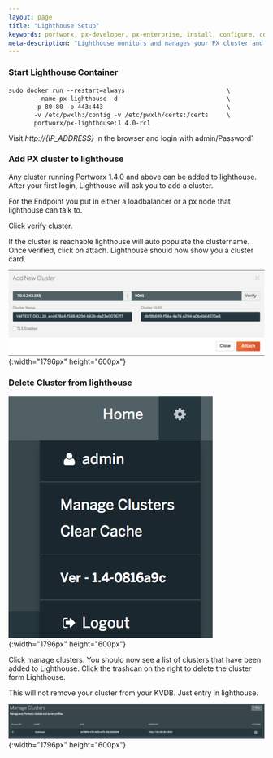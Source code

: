 ```yaml
---
layout: page
title: "Lighthouse Setup"
keywords: portworx, px-developer, px-enterprise, install, configure, container, storage, lighthouse
meta-description: "Lighthouse monitors and manages your PX cluster and storage and can be run on-prem. Find out how today."
---
```


### Start Lighthouse Container

```
sudo docker run --restart=always                            \
       --name px-lighthouse -d                              \
       -p 80:80 -p 443:443                                  \
       -v /etc/pwxlh:/config -v /etc/pwxlh/certs:/certs     \
       portworx/px-lighthouse:1.4.0-rc1
```

Visit *http://{IP_ADDRESS}* in the browser and login with admin/Password1

### Add PX cluster to lighthouse

Any cluster running Portworx 1.4.0 and above can be added to lighthouse.  
After your first login, Lighthouse will ask you to add a cluster.

For the Endpoint you put in either a loadbalancer or a px node that lighthouse can talk to.

Click verify cluster. 

If the cluster is reachable lighthouse will auto populate the clustername.
Once verified, click on attach. Lighthouse should now show you a cluster card.

![Lighthouse add new cluster](/images/lh-new-add-cluster.png){:width="1796px" height="600px"}

### Delete Cluster from lighthouse

![Lighthouse menu](/images/lh-new-menu.png){:width="1796px" height="600px"}

Click manage clusters. You should now see a list of clusters that have been added to Lighthouse.
Click the trashcan on the right to delete the cluster form Lighthouse.

This will not remove your cluster from your KVDB. Just entry in lighthouse.

![Lighthouse add new cluster](/images/lh-new-delete-cluster.png){:width="1796px" height="600px"}
